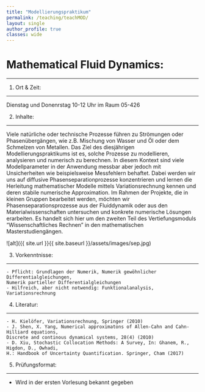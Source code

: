 ```yaml
---
title: "Modellierungspraktikum"
permalink: /teaching/teachMOD/
layout: single
author_profile: true
classes: wide
---
```




Mathematical Fluid Dynamics:
==================
* * *
1. Ort & Zeit: 
-------------------------
Dienstag und Donenrstag 10-12 Uhr im Raum 05-426

2. Inhalte: 
-------------------------
Viele natürliche oder technische Prozesse führen zu Strömungen oder Phasenübergängen,
wie z.B. Mischung von Wasser und Öl oder dem Schmelzen von Metallen.
Das Ziel des diesjährigen Modellierungspraktikums ist es, solche Prozesse zu modellieren,
analysieren und numerisch zu berechnen. In diesem Kontext sind viele Modellparameter
in der Anwendung messbar aber jedoch mit Unsicherheiten wie beispielsweise Messfehlern
behaftet. Dabei werden wir uns auf diffusive Phasenseparationprozesse konzentrieren und
lernen die Herleitung mathematischer Modelle mittels Variationsrechnung kennen und deren stabile numerische Approximation.
Im Rahmen der Projekte, die in kleinen Gruppen bearbeitet werden, möchten wir Phasenseparationsprozesse aus der Fluiddynamik oder aus den Materialwissenschaften untersuchen und konkrete numerische Lösungen erarbeiten.
Es handelt sich hier um den zweiten Teil des Vertiefungsmoduls “Wissenschaftliches Rechnen” in den mathematischen Masterstudiengängen.

![alt]({{ site.url }}{{ site.baseurl }}/assets/images/sep.jpg)

3. Vorkenntnisse:
-------------------------
	- Pflicht: Grundlagen der Numerik, Numerik gewöhnlicher Differentialgleichungen,
    Numerik partieller Differentialgleichungen
	- Hilfreich, aber nicht notwendig: Funktionalanalysis, Variationsrechnung



4. Literatur:
-------------------------
	- H. Kielöfer, Variationsrechnung, Springer (2010)
	- J. Shen, X. Yang, Numerical approximatons of Allen-Cahn and Cahn-Hilliard equations,
    Discrete and continous dynamical systems, 28(4) (2010)
	- D. Xiu, Stochastic Collocation Methods: A Survey, In: Ghanem, R., Higdon, D., Owhadi,
    H.: Handbook of Uncertainty Quantification. Springer, Cham (2017)

5. Prüfungsformat:
-------------------------
   - Wird in der ersten Vorlesung bekannt gegeben
